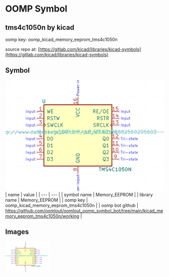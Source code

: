 # OOMP Symbol  
## tms4c1050n  by kicad  
  
oomp key: oomp_kicad_memory_eeprom_tms4c1050n  
  
source repo at: [https://gitlab.com/kicad/libraries/kicad-symbols](https://gitlab.com/kicad/libraries/kicad-symbols)  
## Symbol  
  
[![working.png](working_600.png)](working.png)  
| name | value | 
| --- | --- | 
| symbol name | Memory_EEPROM | 
| library name | Memory_EEPROM | 
| oomp key | oomp_kicad_memory_eeprom_tms4c1050n | 
| oomp bot github | https://github.com/oomlout/oomlout_oomp_symbol_bot/tree/main/kicad_memory_eeprom_tms4c1050n/working | 
## Images  
  
[![working.png](working_140.png)](working.png)  
